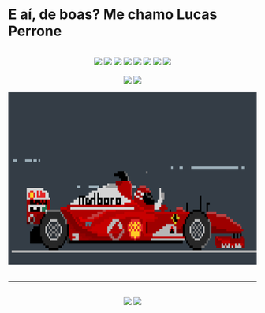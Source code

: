 # E aí, de boas? Me chamo Lucas Perrone
<br>

<div style="display: inline_block" align="center">
<img src="https://img.shields.io/badge/React-20232A?style=for-the-badge&logo=react&logoColor=61DAFB">
<img src="https://img.shields.io/badge/Express.js-404D59?style=for-the-badge">
<img src="https://img.shields.io/badge/Node.js-43853D?style=for-the-badge&logo=node.js&logoColor=white">
<img src="https://img.shields.io/badge/MySQL-00000F?style=for-the-badge&logo=mysql&logoColor=white">
<img src="https://img.shields.io/badge/JavaScript-F7DF1E?style=for-the-badge&logo=javascript&logoColor=black">
<img src="https://img.shields.io/badge/Python-14354C?style=for-the-badge&logo=python&logoColor=white">
<img src="https://img.shields.io/badge/CSS3-1572B6?style=for-the-badge&logo=css3&logoColor=white">
<img src="https://img.shields.io/badge/HTML5-E34F26?style=for-the-badge&logo=html5&logoColor=white">
</div>

<br>

<div align="center">
  <img  height=170 align="center" src="https://github-readme-stats.vercel.app/api?username=LucasPerrone21&show_icons=true&theme=holi">
  <img  height=170 align="center" src="https://github-readme-stats.vercel.app/api/top-langs/?username=LucasPerrone21&show_icons=true&theme=holi&layout=compact">
</div>

<br>
<div align="center">
  <img  height=350  src="./f1Ferrari.gif">
</div>
<br>
<hr>
<br>

<div align="center">
   <a href = "mailto:lucaspramos21@gmail.com"><img src="https://img.shields.io/badge/-Gmail-%23333?style=for-the-badge&logo=gmail&logoColor=white" target="_blank"></a>
  <a href="https://www.linkedin.com/in/lucasperrone21/" target="_blank"><img src="https://img.shields.io/badge/-LinkedIn-%230077B5?style=for-the-badge&logo=linkedin&logoColor=white" target="_blank"></a> 
</div>
